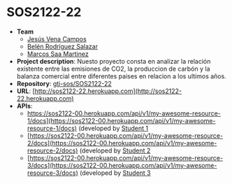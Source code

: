 # SOS2122-22

- **Team**
  - [Jesús Vena Campos](https://github.com/jesvencam)
  - [Belén Rodríguez Salazar](https://github.com/beldruxs)
  - [Marcos Saa Martinez](https://github.com/MarcoSaa01)
- **Project description**: Nuesto proyecto consta en analizar la relación existente entre las emisiones de CO2, la produccion de carbón y la balanza comercial entre diferentes paises en relacion a los ultimos años. 
- **Repository**: [gti-sos/SOS2122-22](https://github.com/gti-sos/SOS2122-22.git)
- **URL**: [http://sos2122-22.herokuapp.com](http://sos2122-22.herokuapp.com)
-  **APIs**:
    -  https://sos2122-00.herokuapp.com/api/v1/my-awesome-resource-1/docs](https://sos2122-00.herokuapp.com/api/v1/my-awesome-resource-1/docs) (developed by [Student 1](https://github.com/jesvencam)
    - [https://sos2122-00.herokuapp.com/api/v1/my-awesome-resource-2/docs](https://sos2122-00.herokuapp.com/api/v1/my-awesome-resource-2/docs) (developed by [Student 2](https://github.com/beldruxs)
    - [https://sos2122-00.herokuapp.com/api/v1/my-awesome-resource-3/docs](https://sos2122-00.herokuapp.com/api/v1/my-awesome-resource-3/docs) (developed by [Student 3](https://github.com/MarcoSaa01)
